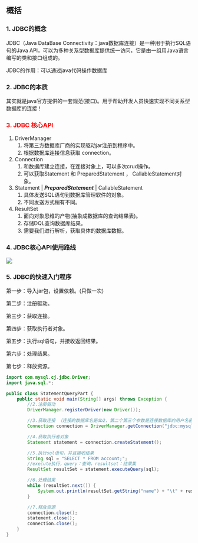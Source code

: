 ## 概括

### 1. JDBC的概念

JDBC（Java DataBase Connectivity：java数据库连接）是一种用于执行SQL语句的Java API，可以为多种关系型数据库提供统一访问，它是由一组用Java语言编写的类和接口组成的。

JDBC的作用：可以通过java代码操作数据库



### 2. JDBC的本质

其实就是java官方提供的一套规范(接口)。用于帮助开发人员快速实现不同关系型数据库的连接！



### <font color="red">3. JDBC 核心API</font>

1. DriverManager
   1. 将第三方数据库厂商的实现驱动jar注册到程序中。
   2. 根据数据库连接信息获取 connection。
2. Connection
   1. 和数据库建立连接，在连接对象上，可以多次crud操作。
   2. 可以获取Statement 和 PreparedStatement ， CallableStatement对象。
3. Statement | ***PreparedStatement*** | CallableStatement
   1. 具体发送SQL语句到数据库管理软件的对象。
   2. 不同发送方式稍有不同。
4. ResultSet
   1. 面向对象思维的产物(抽象成数据库的查询结果表)。
   2. 存储DQL查询数据库结果。
   3. 需要我们进行解析，获取具体的数据库数据。



### 4. JDBC核心API使用路线

![](https://pic.imgdb.cn/item/66bf4119d9c307b7e9ace254.jpg)





### 5. JDBC的快速入门程序

第一步：导入jar包，设置依赖。(只做一次)

第二步：注册驱动。

第三步：获取连接。

第四步：获取执行者对象。

第五步：执行sql语句，并接收返回结果。

第六步：处理结果。

第七步：释放资源。

```java
import com.mysql.cj.jdbc.Driver;
import java.sql.*;

public class StatementQueryPart {
    public static void main(String[] args) throws Exception {
        //2.注册驱动
        DriverManager.registerDriver(new Driver());

        //3.获取连接 （连接的数据库名是db2，第二个第三个参数是连接数据库的用户名密码）
        Connection connection = DriverManager.getConnection("jdbc:mysql://127.0.0.1:3306/mysql_text_one", "root", "164578");

        //4.获取执行者对象
        Statement statement = connection.createStatement();

        //5.执行sql语句，并且接收结果
        String sql = "SELECT * FROM account;";
        //execute执行，query：查询，resultset：结果集
        ResultSet resultSet = statement.executeQuery(sql);

        //6.处理结果
        while (resultSet.next()) {
            System.out.println(resultSet.getString("name") + "\t" + resultSet.getString("money"));
        }

        //7.释放资源
        connection.close();
        statement.close();
        connection.close();
    }
}
```


